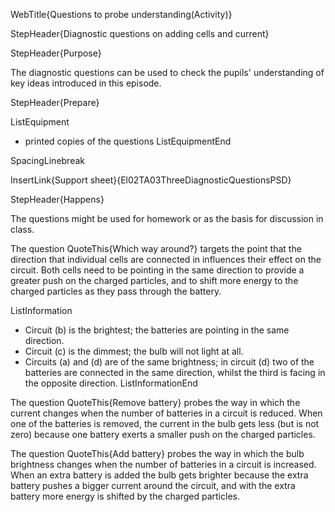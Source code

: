 WebTitle{Questions to probe understanding(Activity)}

StepHeader{Diagnostic questions on adding cells and current}

StepHeader{Purpose}

The diagnostic questions can be used to check the pupils' understanding of key ideas introduced in this episode.

StepHeader{Prepare}

ListEquipment
- printed copies of the questions
ListEquipmentEnd

SpacingLinebreak

InsertLink{Support sheet}{El02TA03ThreeDiagnosticQuestionsPSD}

StepHeader{Happens}

The questions might be used for homework or as the basis for discussion in class.

The question QuoteThis{Which way around?} targets the point that the direction that individual cells are connected in influences their effect on the circuit. Both cells need to be pointing in the same direction to provide a greater push on the charged particles, and to shift more energy to the charged particles as they pass through the battery.

ListInformation
- Circuit (b) is the brightest; the batteries are pointing in the same direction.
- Circuit (c) is the dimmest; the bulb will not light at all.
- Circuits (a) and (d) are of the same brightness; in circuit (d) two of the batteries are connected in the same direction, whilst the third is facing in the opposite direction.
ListInformationEnd

The question QuoteThis{Remove battery} probes the way in which the current changes when the number of batteries in a circuit is reduced. When one of the batteries is removed, the current in the bulb gets less (but is not zero) because one battery exerts a smaller push on the charged particles.

The question QuoteThis{Add battery} probes the way in which the bulb brightness changes when the number of batteries in a circuit is increased. When an extra battery is added the bulb gets brighter because the extra battery pushes a bigger current around the circuit, and with the extra battery more energy is shifted by the charged particles.


